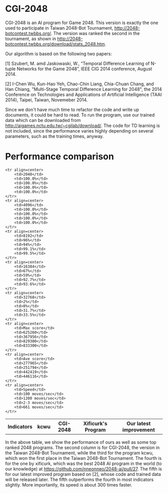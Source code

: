 CGI-2048
========

CGI-2048 is an AI program for Game 2048. This version is exactly the one used to participate in Taiwan 2048-Bot Tournament, http://2048-botcontest.twbbs.org/. The version was ranked the second in the tournament, as shown in http://2048-botcontest.twbbs.org/download/stats_2048.htm.

Our algorithm is based on the following two papers: 

[1] Szubert, M. amd Jaskowaski, W., “Temporal Difference Learning of N-tuple Networks for the Game 2048”, IEEE  CIG 2014 conference, August 2014.

[2] I-Chen Wu, Kun-Hao Yeh, Chao-Chin Liang, Chia-Chuan Chang, and Han Chiang, "Multi-Stage Temporal Difference Learning for 2048", the 2014 Conference on Technologies and Applications of Artificial Intelligence (TAAI 2014), Taipei, Taiwan, Novemeber 2014.

Since we don't have much time to refactor the code and write up documents, it could be hard to read. To run the program, use our trained data which can be downloaded from http://aigames.nctu.edu.tw/~cgilab/download/. The code for TD learning is not included, since the performance varies highly depending on several parameters, such as the training times, anyway. 


Performance comparison
========

<table align=center>
	<tr align=center> 
		<th>Indicators</th>
		<th>kcwu</th>
		<th>CGI-2048</th>
		<th>Xificurk's Program</th>
		<th>Our latest improvement</th>
	</tr>
	
	<tr align=center> 
		<td>2048</td> 
		<td>100.0%</td>
		<td>100.0%</td>
		<td>100.0%</td> 
		<td>100.0%</td> 
	</tr> 
	<tr align=center> 
		<td>4096</td> 
		<td>100.0%</td> 
		<td>100.0%</td> 
		<td>100.0%</td> 
		<td>100.0%</td> 
	</tr> 
	<tr align=center> 
		<td>8192</td> 
		<td>96%</td> 
		<td>94%</td> 
		<td>99.1%</td> 
		<td>99.5%</td> 
	</tr> 
	<tr align=center> 
		<td>16384</td>
		<td>67%</td>
		<td>59%</td>
		<td>92.7%</td> 
		<td>93.6%</td> 
	</tr> 
	<tr align=center> 
		<td>32768</td>
		<td>2%</td>
		<td>0%</td> 
		<td>31.7%</td> 
		<td>33.5%</td> 
	</tr> 
	<tr align=center> 
		<td>Max score</td>
		<td>625260</td>
		<td>367956</td>
		<td>829300</td> 
		<td>833300</td> 
	</tr> 
	<tr align=center> 
		<td>Ave score</td>
		<td>277965</td>
		<td>251794</td>
		<td>442419</td> 
		<td>446116</td> 
	</tr> 
	<tr align=center> 
		<td>Speed</td> 
		<td>100 moves/sec</td>
		<td>1200 moves/sec</td>
		<td>2-3 moves/sec</td> 
		<td>661 moves/sec</td> 
	</tr> 
</table>

In the above table, we show the performance of ours as well as some top ranked 2048 programs. The second column is for CGI-2048, the version in the Taiwan 2048-Bot Tournament, while the third for the program kcwu, which won the first place in  the Taiwan 2048-Bot Tournament. The fourth is for the one by xificurk, which was the best 2048 AI program in the world (to our knowledge) at https://github.com/nneonneo/2048-ai/pull/27. The fifth is for our latest improved program based on [2], whose code and trained data will be released later. The fifth outperforms the fourth in most indicators slightly. More importantly, its speed is about 300 times faster. 
